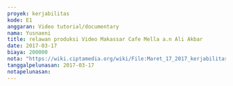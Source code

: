 ```yaml
---
proyek: kerjabilitas
kode: E1
anggaran: Video tutorial/documentary
nama: Yusnaeni
title: relawan produksi Video Makassar Cafe Mella a.n Ali Akbar
date: 2017-03-17
biaya: 200000
nota: "https://wiki.ciptamedia.org/wiki/File:Maret_17_2017_kerjabilitas_E1_relawan_neni.jpg"
tanggalpelunasan: 2017-03-17
notapelunasan:
---
```

